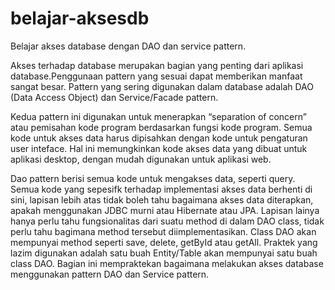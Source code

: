 # belajar-aksesdb
Belajar akses database dengan DAO dan service pattern.

Akses terhadap database merupakan bagian yang penting dari aplikasi database.Penggunaan pattern yang sesuai dapat memberikan manfaat sangat besar. Pattern yang sering digunakan dalam database adalah DAO (Data Access Object) dan Service/Facade pattern.

Kedua pattern ini digunakan untuk menerapkan “separation of concern” atau pemisahan kode program berdasarkan fungsi kode program. Semua kode untuk akses data harus dipisahkan dengan kode untuk pengaturan user inteface. Hal ini memungkinkan kode akses data yang dibuat untuk aplikasi desktop, dengan mudah digunakan untuk aplikasi web.

Dao pattern berisi semua kode untuk mengakses data, seperti query. Semua kode yang sepesifk terhadap implementasi akses data berhenti di sini, lapisan lebih atas tidak boleh tahu bagaimana akses data diterapkan, apakah menggunakan JDBC murni atau Hibernate atau JPA. Lapisan lainya
hanya perlu tahu fungsionalitas dari suatu method di dalam DAO class, tidak perlu tahu bagimana method tersebut diimplementasikan. Class DAO akan mempunyai method seperti save, delete, getById atau getAll. Praktek yang lazim digunakan adalah satu buah Entity/Table akan mempunyai satu buah class DAO. Bagian ini mempraktekan bagaimana melakukan akses database menggunakan pattern DAO dan Service pattern.
